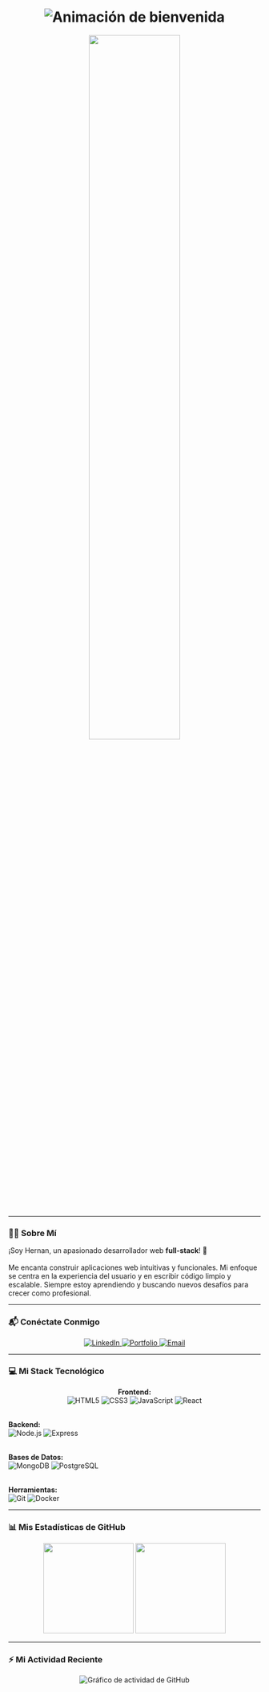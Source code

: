 <h1 align="center">
  <img src="https://readme-typing-svg.herokuapp.com?font=Space+Mono&size=30&pause=1000&color=3670F7&center=true&vCenter=true&width=500&lines=¡Hola%2C%20soy%20Hernan%20Haro!%20👋;Desarrollador%20Frontend;Desarrollador%20Backend;Full-Stack%20Web%20Developer" alt="Animación de bienvenida" />
</h1>

<p align="center">
  <img src="https://media.giphy.com/media/qgQUggACmCfvO/giphy.gif" width="60%">
</p>

---

### 👨‍💻 Sobre Mí

<p align="left">
  ¡Soy Hernan, un apasionado desarrollador web <strong>full-stack</strong>! 🚀
  <br><br>
  Me encanta construir aplicaciones web intuitivas y funcionales. Mi enfoque se centra en la experiencia del usuario y en escribir código limpio y escalable. Siempre estoy aprendiendo y buscando nuevos desafíos para crecer como profesional.
</p>

---

### 📬 Conéctate Conmigo

<p align="center">
  <a href="[https://linkedin.com/in/tu-usuario-de-linkedin](https://www.linkedin.com/in/hernan-harco/)" target="_blank">
    <img src="https://img.shields.io/badge/LinkedIn-0077B5?style=for-the-badge&logo=linkedin&logoColor=white" alt="LinkedIn"/>
  </a>
  
  <a href="https://hernan-8jbmcx.manus.space/" target="_blank">
    <img src="https://img.shields.io/badge/Mi_Portfolio-000000?style=for-the-badge&logo=globe&logoColor=white" alt="Portfolio"/>
  </a>
  
  <a href="hernan.harco@gmail.com" target="_blank">
    <img src="https://img.shields.io/badge/Email-D14836?style=for-the-badge&logo=gmail&logoColor=white" alt="Email"/>
  </a>
</p>

---

### 💻 Mi Stack Tecnológico

<p align="center">
  <strong>Frontend:</strong><br>
  <img src="https://img.shields.io/badge/HTML5-E34F26?style=for-the-badge&logo=html5&logoColor=white" alt="HTML5"/>
  <img src="https://img.shields.io/badge/CSS3-1572B6?style=for-the-badge&logo=css3&logoColor=white" alt="CSS3"/>
  <img src="https://img.shields.io/badge/JavaScript-F7DF1E?style=for-the-badge&logo=javascript&logoColor=black" alt="JavaScript"/>
  <img src="https://img.shields.io/badge/React-20232A?style=for-the-badge&logo=react&logoColor=61DAFB" alt="React"/>
  
  <br><strong>Backend:</strong><br>
  <img src="https://img.shields.io/badge/Node.js-339933?style=for-the-badge&logo=nodedotjs&logoColor=white" alt="Node.js"/>
  <img src="https://img.shields.io/badge/Express-000000?style=for-the-badge&logo=express&logoColor=white" alt="Express"/>
  
  <br><strong>Bases de Datos:</strong><br>
  <img src="https://img.shields.io/badge/MongoDB-47A248?style=for-the-badge&logo=mongodb&logoColor=white" alt="MongoDB"/>
  <img src="https://img.shields.io/badge/PostgreSQL-4169E1?style=for-the-badge&logo=postgresql&logoColor=white" alt="PostgreSQL"/>
  
  <br><strong>Herramientas:</strong><br>
  <img src="https://img.shields.io/badge/Git-F05032?style=for-the-badge&logo=git&logoColor=white" alt="Git"/>
  <img src="https://img.shields.io/badge/Docker-2496ED?style=for-the-badge&logo=docker&logoColor=white" alt="Docker"/>
</p>

---

### 📊 Mis Estadísticas de GitHub

<p align="center">
  <img height="180em" src="https://github-readme-stats.vercel.app/api?username=hernanharco&show_icons=true&theme=dracula&include_all_commits=true&count_private=true"/>
  
  <img height="180em" src="https://github-readme-stats.vercel.app/api/top-langs/?username=hernanharco&layout=compact&langs_count=8&theme=dracula"/>
</p>

---

### ⚡ Mi Actividad Reciente

<p align="center">
  <img src="https://github-readme-activity-graph.vercel.app/graph?username=hernanharco&theme=github-dark&hide_border=true&area=true&line=3670F7" alt="Gráfico de actividad de GitHub" />
</p>
